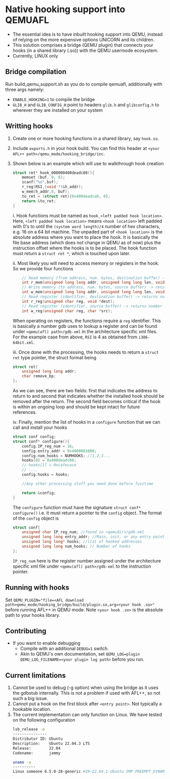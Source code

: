 # Native hooking support into QEMUAFL
* The essential idea is to have inbuilt hooking support into QEMU, instead of relying on the more expensive options UNICORN and its children.
* This solution comprises a bridge (QEMU plugin) that connects your hooks (in a shared library (.so)) with the QEMU usermode ecosystem.
* Currently, LINUX only

## Bridge compilation
Run build_qemu_support.sh as you do to compile qemuafl, additionally with three args namely:
* `ENABLE_HOOKING=1` to compile the bridge
* `GLIB_H` and `GLIB_CONFIG_H` point to headers `glib.h` and `glibconfig.h` to wherever they are installed on your system

## Writting hooks
1. Create one or more hooking functions in a shared library, say `hook.so`.
2. Include `exports.h` in your hook build. You can find this header at `<your AFL++ path>/qemu_mode/hooking_bridge/inc`.
3. Shown below is an example which will use to walkthrough hook creation
    ```C
    struct ret* hook_000000400deadc08(){ 
        memset (buf, 0, 8);
        scanf("%s",buf);
        r_reg(RSI,(void *)&h_addr);
        w_mem(h_addr,8, buf);
        to_ret = (struct ret){0x400deadcab, 0};
        return &to_ret;
    }
    ```
    i. Hook functions must be named as `hook_<left padded hook location>`. Here, `<left padded hook location>` means `<hook location>` left padded with 0's to until the `(system word length)/4` number of hex characters, e.g. 16 on a 64 bit machine. The unpaded part of `<hook location>` is the absolute address where you want to place the hook. It is basically the file base address (which does not change in QEMU as of now) plus the instruction offset where the hooks is to be placed. The hook function must return a `struct ret *`, which is touched upon later.

    ii. Most likely you will need to access memory or registers in the hook. So we provide four functions
    ```C
        // Read memory (from address, num. bytes, destination buffer) -> returns 0 on success
        int r_mem(unsigned long long addr, unsigned long long len, void *dest);
        // Write memory (to address, num. bytes, source buffer) -> returns 0 on success
        int w_mem(unsigned long long addr, unsigned long long len, void *src);
        // Read register (identifier, destination buffer) -> returns number of bytes read
        int r_reg(unsigned char reg, void *dest);
        // Read register (identifier, source buffer) -> returns number of bytes written
        int w_reg(unsigned char reg, char *src);
    ```
    When operating on registers, the functions require a `reg` identifier. This is basically a number gdb uses to lookup a register and can be found under `<qemu(afl) path>/gdb-xml` in the architecture specific xml files. For the example case from above, `RSI` is 4 as obtained from `i386-64bit.xml`.

    iii. Once done with the processing, the hooks needs to return a `struct ret` type pointer, the struct format being
    ```C
    struct ret{
        unsigned long long addr;
        char remove_bp;
    };
    ```
    As we can see, there are two fields: first that indicates the address to return to and second that indicates whether the installed hook should be removed after the return. The second field becomes critical if the hook is within an ongoing loop and should be kept intact for future references.

    iv. Finally, mention the list of hooks in a `configure` function that we can call and install your hooks
    ```C
    struct conf config;
    struct conf* configure(){
        config.IP_reg_num = 16;
        config.entry_addr = 0x4000001000;
        config.num_hooks = NUMHOOKS; //1,2,3...
        hooks[0] = 0x400deadc08;
        // hooks[1] = 0xcafecace
        // ....
        config.hooks = hooks;

        //Any other processing stuff you need done before fuzztime

        return &config;
    }
    ``` 
    The `configure` function must have the signature `struct conf* configure()` i.e. it must return a pointer to the `config` object. The format of the `config` object is
    ```C
    struct conf{
        unsigned char IP_reg_num; //found in <qemudir>/gdb-xml
        unsigned long long entry_addr; //Main, init, or any entry point that is executed by QEMU prior to hooking targets
        unsigned long long* hooks; //list of hooked addresses
        unsigned long long num_hooks; // Number of hooks
    };
    ```
    `IP_reg_num` here is the register number assigned under the architecture specific xml file under `<qemu(afl) path>/gdb-xml` to the instruction pointer.

## Running with hooks
Set `QEMU_PLUGIN="file=<AFL download path>qemu_mode/hooking_bridge/build/plugin.so,arg=<your hook .so>"` before running AFL++ in QEMU mode. Note `<your hook .so>` is the absolute path to your hooks library. 

## Contributing
* If you want to enable debugging
    * Compile with an additional `DEBUG=1` switch.
    * Akin to QEMU's own documentation, set `QEMU_LOG=plugin QEMU_LOG_FILENAME=<your plugin log path>` before you run.

## Current limitations
1. Cannot be used to debug (-g option) when using the bridge as it uses the gdbstub internally. This is not a problem if used with AFL++, so not such a big issue.
2. Cannot put a hook on the first block after `<entry point>`. Not typically a hookable location.
3. The current implementation can only function on Linux. We have tested on the following configuration
    ```Bash
    lsb_release -a
    ---------------
    Distributor ID: Ubuntu
    Description:    Ubuntu 22.04.3 LTS
    Release:        22.04
    Codename:       jammy
    ```
    ```Bash
    uname -a
    ----------
    Linux someone 6.5.0-28-generic #29~22.04.1-Ubuntu SMP PREEMPT_DYNAMIC Thu Apr  4 14:39:20 UTC 2 x86_64 x86_64 x86_64 GNU/Linux
    ```
